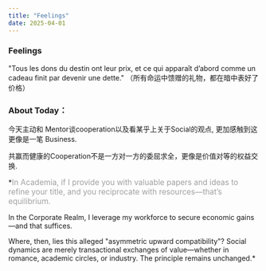 ```yaml
---
title: "Feelings"
date: 2025-04-01
---
```

###  Feelings
"Tous les dons du destin ont leur prix, et ce qui apparaît d’abord comme un cadeau finit par devenir une dette."
（所有命运中馈赠的礼物，都在暗中表好了价格）

### About Today：

今天主动和 Mentor谈cooperation以及看某乎上关于Social的观点, 更加感触到这更像是一笔 Business.

共赢而健康的Cooperation不是一方对一方的委屈求全，更像是价值对等的权益交换.

*<span style="color: #a0a0a0; font-size: 1.1em">In Academia, if I provide you with valuable papers and ideas to refine your title, and you reciprocate with resources—that’s equilibrium.  

In the Corporate Realm, I leverage my workforce to secure economic gains—and that suffices.  

Where, then, lies this alleged "asymmetric upward compatibility"? Social dynamics are merely transactional exchanges of value—whether in romance, academic circles, or industry. The principle remains unchanged.</span>*  


